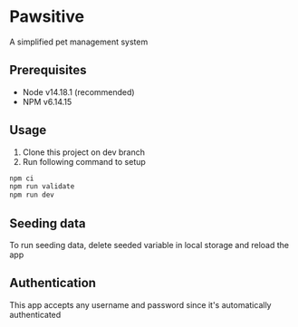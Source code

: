 # Pawsitive

A simplified pet management system

## Prerequisites

- Node v14.18.1 (recommended)
- NPM v6.14.15

## Usage

1. Clone this project on dev branch
2. Run following command to setup

```bash
npm ci
npm run validate
npm run dev
```
## Seeding data
To run seeding data, delete seeded variable in local storage and reload the app

## Authentication
This app accepts any username and password since it's automatically authenticated